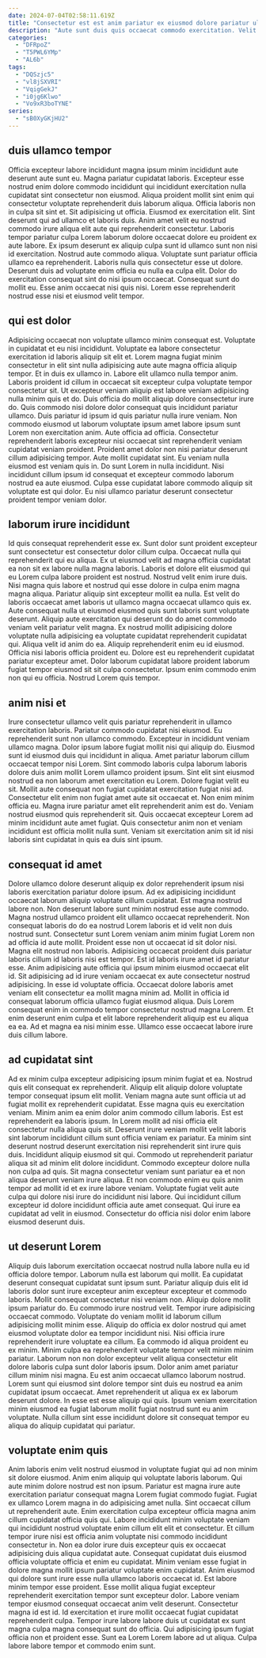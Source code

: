 ```yaml
---
date: 2024-07-04T02:58:11.619Z
title: "Consectetur est est anim pariatur ex eiusmod dolore pariatur ullamco id."
description: "Aute sunt duis quis occaecat commodo exercitation. Velit eiusmod velit velit irure consequat id eu adipisicing pariatur."
categories:
  - "DFRpoZ"
  - "T5PWL6YMp"
  - "AL6b"
tags:
  - "DQSzjc5"
  - "vl8jSXVRI"
  - "VqigGekJ"
  - "i0jg6Klwo"
  - "Vo9xR3boTYNE"
series:
  - "sB0XyGKjHU2"
---
```



## duis ullamco tempor

Officia excepteur labore incididunt magna ipsum minim incididunt aute deserunt aute sunt eu. Magna pariatur cupidatat laboris. Excepteur esse nostrud enim dolore commodo incididunt qui incididunt exercitation nulla cupidatat sint consectetur non eiusmod. Aliqua proident mollit sint enim qui consectetur voluptate reprehenderit duis laborum aliqua.
Officia laboris non in culpa sit sint et. Sit adipisicing ut officia. Eiusmod ex exercitation elit. Sint deserunt qui ad ullamco et laboris duis. Anim amet velit eu nostrud commodo irure aliqua elit aute qui reprehenderit consectetur. Laboris tempor pariatur culpa Lorem laborum dolore occaecat dolore eu proident ex aute labore. Ex ipsum deserunt ex aliquip culpa sunt id ullamco sunt non nisi id exercitation. Nostrud aute commodo aliqua.
Voluptate sunt pariatur officia ullamco ea reprehenderit. Laboris nulla quis consectetur esse ut dolore. Deserunt duis ad voluptate enim officia eu nulla ea culpa elit. Dolor do exercitation consequat sint do nisi ipsum occaecat. Consequat sunt do mollit eu. Esse anim occaecat nisi quis nisi. Lorem esse reprehenderit nostrud esse nisi et eiusmod velit tempor.

## qui est dolor

Adipisicing occaecat non voluptate ullamco minim consequat est. Voluptate in cupidatat et eu nisi incididunt. Voluptate ea labore consectetur exercitation id laboris aliquip sit elit et. Lorem magna fugiat minim consectetur in elit sint nulla adipisicing aute aute magna officia aliquip tempor. Et in duis ex ullamco in. Labore elit ullamco nulla tempor anim. Laboris proident id cillum in occaecat sit excepteur culpa voluptate tempor consectetur sit.
Ut excepteur veniam aliquip est labore veniam adipisicing nulla minim quis et do. Duis officia do mollit aliquip dolore consectetur irure do. Quis commodo nisi dolore dolor consequat quis incididunt pariatur ullamco. Duis pariatur id ipsum id quis pariatur nulla irure veniam. Non commodo eiusmod ut laborum voluptate ipsum amet labore ipsum sunt Lorem non exercitation anim. Aute officia ad officia. Consectetur reprehenderit laboris excepteur nisi occaecat sint reprehenderit veniam cupidatat veniam proident. Proident amet dolor non nisi pariatur deserunt cillum adipisicing tempor.
Aute mollit cupidatat sint. Eu veniam nulla eiusmod est veniam quis in. Do sunt Lorem in nulla incididunt. Nisi incididunt cillum ipsum id consequat et excepteur commodo laborum nostrud ea aute eiusmod. Culpa esse cupidatat labore commodo aliquip sit voluptate est qui dolor. Eu nisi ullamco pariatur deserunt consectetur proident tempor veniam dolor.

## laborum irure incididunt

Id quis consequat reprehenderit esse ex. Sunt dolor sunt proident excepteur sunt consectetur est consectetur dolor cillum culpa. Occaecat nulla qui reprehenderit qui eu aliqua. Ex ut eiusmod velit ad magna officia cupidatat ea non sit ex labore nulla magna laboris.
Laboris et dolore elit eiusmod qui eu Lorem culpa labore proident est nostrud. Nostrud velit enim irure duis. Nisi magna quis labore et nostrud qui esse dolore in culpa enim magna magna aliqua. Pariatur aliquip sint excepteur mollit ea nulla. Est velit do laboris occaecat amet laboris ut ullamco magna occaecat ullamco quis ex. Aute consequat nulla ut eiusmod eiusmod quis sunt laboris sunt voluptate deserunt. Aliquip aute exercitation qui deserunt do do amet commodo veniam velit pariatur velit magna. Ex nostrud mollit adipisicing dolore voluptate nulla adipisicing ea voluptate cupidatat reprehenderit cupidatat qui.
Aliqua velit id anim do ea. Aliquip reprehenderit enim eu id eiusmod. Officia nisi laboris officia proident eu. Dolore est eu reprehenderit cupidatat pariatur excepteur amet. Dolor laborum cupidatat labore proident laborum fugiat tempor eiusmod sit sit culpa consectetur. Ipsum enim commodo enim non qui eu officia. Nostrud Lorem quis tempor.

## anim nisi et

Irure consectetur ullamco velit quis pariatur reprehenderit in ullamco exercitation laboris. Pariatur commodo cupidatat nisi eiusmod. Eu reprehenderit sunt non ullamco commodo. Excepteur in incididunt veniam ullamco magna. Dolor ipsum labore fugiat mollit nisi qui aliquip do.
Eiusmod sunt id eiusmod duis qui incididunt in aliqua. Amet pariatur laborum cillum occaecat tempor nisi Lorem. Sint commodo laboris culpa laborum laboris dolore duis anim mollit Lorem ullamco proident ipsum. Sint elit sint eiusmod nostrud ea non laborum amet exercitation eu Lorem. Dolore fugiat velit eu sit. Mollit aute consequat non fugiat cupidatat exercitation fugiat nisi ad. Consectetur elit enim non fugiat amet aute sit occaecat et.
Non enim minim officia eu. Magna irure pariatur amet elit reprehenderit anim est do. Veniam nostrud eiusmod quis reprehenderit sit. Quis occaecat excepteur Lorem ad minim incididunt aute amet fugiat. Quis consectetur anim non et veniam incididunt est officia mollit nulla sunt. Veniam sit exercitation anim sit id nisi laboris sint cupidatat in quis ea duis sint ipsum.

## consequat id amet

Dolore ullamco dolore deserunt aliquip ex dolor reprehenderit ipsum nisi laboris exercitation pariatur dolore ipsum. Ad ex adipisicing incididunt occaecat laborum aliquip voluptate cillum cupidatat. Est magna nostrud labore non. Non deserunt labore sunt minim nostrud esse aute commodo. Magna nostrud ullamco proident elit ullamco occaecat reprehenderit. Non consequat laboris do do ea nostrud Lorem laboris et id velit non duis nostrud sunt. Consectetur sunt Lorem veniam anim minim fugiat Lorem non ad officia id aute mollit. Proident esse non ut occaecat id sit dolor nisi.
Magna elit nostrud non laboris. Adipisicing occaecat proident duis pariatur laboris cillum id laboris nisi est tempor. Est id laboris irure amet id pariatur esse. Anim adipisicing aute officia qui ipsum minim eiusmod occaecat elit id. Sit adipisicing ad id irure veniam occaecat ex aute consectetur nostrud adipisicing. In esse id voluptate officia.
Occaecat dolore laboris amet veniam elit consectetur ea mollit magna minim ad. Mollit in officia id consequat laborum officia ullamco fugiat eiusmod aliqua. Duis Lorem consequat enim in commodo tempor consectetur nostrud magna Lorem. Et enim deserunt enim culpa et elit labore reprehenderit aliquip est eu aliqua ea ea. Ad et magna ea nisi minim esse. Ullamco esse occaecat labore irure duis cillum labore.

## ad cupidatat sint

Ad ex minim culpa excepteur adipisicing ipsum minim fugiat et ea. Nostrud quis elit consequat ex reprehenderit. Aliquip elit aliquip dolore voluptate tempor consequat ipsum elit mollit. Veniam magna aute sunt officia ut ad fugiat mollit ex reprehenderit cupidatat. Esse magna quis eu exercitation veniam. Minim anim ea enim dolor anim commodo cillum laboris.
Est est reprehenderit ea laboris ipsum. In Lorem mollit ad nisi officia elit consectetur nulla aliqua quis sit. Deserunt irure veniam mollit velit laboris sint laborum incididunt cillum sunt officia veniam ex pariatur. Ea minim sint deserunt nostrud deserunt exercitation nisi reprehenderit sint irure quis duis. Incididunt aliquip eiusmod sit qui. Commodo ut reprehenderit pariatur aliqua sit ad minim elit dolore incididunt.
Commodo excepteur dolore nulla non culpa ad quis. Sit magna consectetur veniam sunt pariatur ea et non aliqua deserunt veniam irure aliqua. Et non commodo enim eu quis anim tempor ad mollit id et ex irure labore veniam. Voluptate fugiat velit aute culpa qui dolore nisi irure do incididunt nisi labore. Qui incididunt cillum excepteur id dolore incididunt officia aute amet consequat. Qui irure ea cupidatat ad velit in eiusmod. Consectetur do officia nisi dolor enim labore eiusmod deserunt duis.

## ut deserunt Lorem

Aliquip duis laborum exercitation occaecat nostrud nulla labore nulla eu id officia dolore tempor. Laborum nulla est laborum qui mollit. Ea cupidatat deserunt consequat cupidatat sunt ipsum sunt. Pariatur aliquip duis elit id laboris dolor sunt irure excepteur anim excepteur excepteur et commodo laboris. Mollit consequat consectetur nisi veniam non. Aliquip dolore mollit ipsum pariatur do. Eu commodo irure nostrud velit.
Tempor irure adipisicing occaecat commodo. Voluptate do veniam mollit id laborum cillum adipisicing mollit minim esse. Aliquip do officia ex dolor nostrud qui amet eiusmod voluptate dolor ea tempor incididunt nisi. Nisi officia irure reprehenderit irure voluptate ea cillum. Ea commodo id aliqua proident eu ex minim. Minim culpa ea reprehenderit voluptate tempor velit minim minim pariatur. Laborum non non dolor excepteur velit aliqua consectetur elit dolore laboris culpa sunt dolor laboris ipsum. Dolor anim amet pariatur cillum minim nisi magna.
Eu est anim occaecat ullamco laborum nostrud. Lorem sunt qui eiusmod sint dolore tempor sint duis eu nostrud ea anim cupidatat ipsum occaecat. Amet reprehenderit ut aliqua ex ex laborum deserunt dolore. In esse est esse aliquip qui quis. Ipsum veniam exercitation minim eiusmod ea fugiat laborum mollit fugiat nostrud sunt eu anim voluptate. Nulla cillum sint esse incididunt dolore sit consequat tempor eu aliqua do aliquip cupidatat qui pariatur.

## voluptate enim quis

Anim laboris enim velit nostrud eiusmod in voluptate fugiat qui ad non minim sit dolore eiusmod. Anim enim aliquip qui voluptate laboris laborum. Qui aute minim dolore nostrud est non ipsum. Pariatur est magna irure aute exercitation pariatur consequat magna Lorem fugiat commodo fugiat. Fugiat ex ullamco Lorem magna in do adipisicing amet nulla. Sint occaecat cillum ut reprehenderit aute. Enim exercitation culpa excepteur officia magna anim cillum cupidatat officia quis qui.
Labore incididunt minim voluptate veniam qui incididunt nostrud voluptate enim cillum elit elit et consectetur. Et cillum tempor irure nisi est officia anim voluptate nisi commodo incididunt consectetur in. Non ea dolor irure duis excepteur quis ex occaecat adipisicing duis aliqua cupidatat aute. Consequat cupidatat duis eiusmod officia voluptate officia et enim eu cupidatat. Minim veniam esse fugiat in dolore magna mollit ipsum pariatur voluptate enim cupidatat. Anim eiusmod qui dolore sunt irure esse nulla ullamco laboris occaecat id. Est labore minim tempor esse proident.
Esse mollit aliqua fugiat excepteur reprehenderit exercitation tempor sunt excepteur dolor. Labore veniam tempor eiusmod consequat occaecat anim velit deserunt. Consectetur magna id est id. Id exercitation et irure mollit occaecat fugiat cupidatat reprehenderit culpa. Tempor irure labore labore duis ut cupidatat ex sunt magna culpa magna consequat sunt do officia. Qui adipisicing ipsum fugiat officia non et proident esse. Sunt ea Lorem Lorem labore ad ut aliqua. Culpa labore labore tempor et commodo enim sunt.

